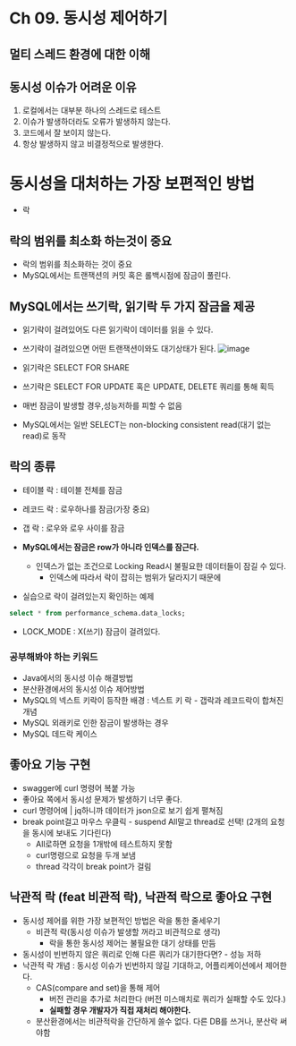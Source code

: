 # Ch 09. 동시성 제어하기

## 멀티 스레드 환경에 대한 이해

## 동시성 이슈가 어려운 이유
1. 로컬에서는 대부분 하나의 스레드로 테스트
2. 이슈가 발생하더라도 오류가 발생하지 않는다.
3. 코드에서 잘 보이지 않는다.
4. 항상 발생하지 않고 비결정적으로 발생한다.

# 동시성을 대처하는 가장 보편적인 방법
+ 락

## 락의 범위를 최소화 하는것이 중요
+ 락의 범위를 최소화하는 것이 중요
+ MySQL에서는 트랜잭션의 커밋 혹은 롤백시점에 잠금이 풀린다.

## MySQL에서는 쓰기락, 읽기락 두 가지 잠금을 제공
+ 읽기락이 걸려있어도 다른 읽기락이 데이터를 읽을 수 있다.
+ 쓰기락이 걸려있으면 어떤 트랜잭션이와도 대기상태가 된다.
![image](https://github.com/HyangKeunChoi/TIL-Today-I-Learned-/assets/49984996/7b75a52e-d781-49bd-81f1-c2dcd5a24c95)

+ 읽기락은 SELECT FOR SHARE
+ 쓰기락은 SELECT FOR UPDATE 혹은 UPDATE, DELETE 쿼리를 통해 획득

+ 매번 잠금이 발생할 경우,성능저하를 피할 수 없음
+ MySQL에서는 일반 SELECT는 non-blocking consistent read(대기 없는 read)로 동작

## 락의 종류
+ 테이블 락 : 테이블 전체를 잠금
+ 레코드 락 : 로우하나를 잠금(가장 중요)
+ 갭 락 : 로우와 로우 사이를 잠금

+ **MySQL에서는 잠금은 row가 아니라 인덱스를 잠근다.**
  - 인덱스가 없는 조건으로 Locking Read시 불필요한 데이터들이 잠길 수 있다.
    - 인덱스에 따라서 락이 잡히는 범위가 달라지기 때문에

 + 실습으로 락이 걸려있는지 확인하는 예제
 
```sql
select * from performance_schema.data_locks;
```
+ LOCK_MODE : X(쓰기) 잠금이 걸려있다.

### 공부해봐야 하는 키워드
+ Java에서의 동시성 이슈 해결방법
+ 분산환경에서의 동시성 이슈 제어방법
+ MySQL의 넥스트 키락이 등작한 배경 : 넥스트 키 락 - 갭락과 레코드락이 합쳐진 개념
+ MySQL 외래키로 인한 잠금이 발생하는 경우
+ MySQL 데드락 케이스

## 좋아요 기능 구현
+ swagger에 curl 명령어 복붙 가능
+ 좋아요 쪽에서 동시성 문제가 발생하기 너무 좋다.
+ curl 명령어에 | jq하니까 데이터가 json으로 보기 쉽게 펼쳐짐
+ break point걸고 마우스 우클릭 - suspend All말고 thread로 선택! (2개의 요청을 동시에 보내도 기다린다)
  - All로하면 요청을 1개밖에 테스트하지 못함 
  - curl명령으로 요청을 두개 보냄
  - thread 각각이 break point가 걸림

## 낙관적 락 (feat 비관적 락),  낙관적 락으로 좋아요 구현
+ 동시성 제어를 위한 가장 보편적인 방법은 락을 통한 줄세우기
  - 비관적 락(동시성 이슈가 발생할 꺼라고 비관적으로 생각)
    - 락을 통한 동시성 제어는 불필요한 대기 상태를 만듬
+ 동시성이 빈번하지 않은 쿼리로 인해 다른 쿼리가 대기한다면? - 성능 저하
+ 낙관적 락 개념 : 동시성 이슈가 빈번하지 않길 기대하고, 어플리케이션에서 제어한다.
   - CAS(compare and set)을 통해 제어
      - 버전 관리을 추가로 처리한다 (버전 미스매치로 쿼리가 실패할 수도 있다.)
      - **실패할 경우 개발자가 직접 재처리 해야한다.**
   - 분산환경에서는 비관적락을 간단하게 쓸수 없다. 다른 DB를 쓰거나, 분산락 써야함
 
   
